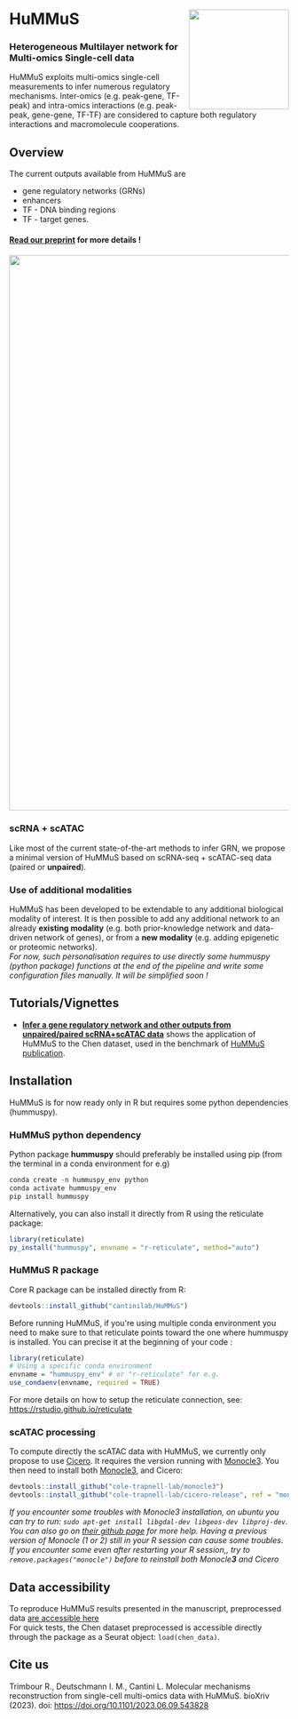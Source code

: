 # HuMMuS <img src="man/figures/hummus_logo.png" align="right" width="180"/>
### Heterogeneous Multilayer network for Multi-omics Single-cell data

HuMMuS exploits multi-omics single-cell measurements to infer numerous regulatory mechanisms.
Inter-omics (e.g. peak-gene, TF-peak) and intra-omics interactions (e.g. peak-peak, gene-gene, TF-TF) are considered to capture both regulatory interactions and macromolecule cooperations.

## Overview

The current outputs available from HuMMuS are

* gene regulatory networks (GRNs)
* enhancers
* TF - DNA binding regions
* TF - target genes.

#### [Read our preprint](https://www.biorxiv.org/content/10.1101/2023.06.09.543828v1) for more details !
<img src="man/figures/Fig_0001.jpg" align="center" width="1000"/>

### **scRNA + scATAC**
Like most of the current state-of-the-art methods to infer GRN, we propose a minimal version of HuMMuS based on scRNA-seq + scATAC-seq data (paired or **unpaired**).

### **Use of additional modalities**
HuMMuS has been developed to be extendable to any additional biological modality of interest.
It is then possible to add any additional network to an already **existing modality** (e.g. both prior-knowledge network and data-driven network of genes), or from a **new modality** (e.g. adding epigenetic or proteomic networks).
<br>_For now, such personalisation requires to use directly some hummuspy (python package) functions at the end of the pipeline and write some configuration files manually. It will be simplified soon !_

## Tutorials/Vignettes

* [**Infer a gene regulatory network and other outputs from unpaired/paired scRNA+scATAC data**](https://github.com/cantinilab/HuMMuS/blob/main/vignettes/chen_grn.md) shows the application of HuMMuS to the Chen dataset, used in the benchmark of [HuMMuS publication](https://www.biorxiv.org/content/10.1101/2023.06.09.543828v1).

## Installation
HuMMuS is for now ready only in R but requires some python dependencies (hummuspy).

### HuMMuS python dependency
Python package **hummuspy** should preferably be installed using pip (from the terminal in a conda environment for e.g)
```r
conda create -n hummuspy_env python
conda activate hummuspy_env
pip install hummuspy
```

Alternatively, you can also install it directly from R using the reticulate package:
```r
library(reticulate)
py_install("hummuspy", envname = "r-reticulate", method="auto")
```

### HuMMuS R package
Core R package can be installed directly from R:
```r
devtools::install_github("cantinilab/HuMMuS")
```

Before running HuMMuS, if you're using multiple conda environment you need to make sure to that reticulate points toward the one where hummuspy is installed. You can precise it at the beginning of your code :
```r
library(reticulate)
# Using a specific conda environment
envname = "hummuspy_env" # or "r-reticulate" for e.g.
use_condaenv(envname, required = TRUE)
```
For more details on how to setup the reticulate connection,
see: https://rstudio.github.io/reticulate

### scATAC processing
To compute directly the scATAC data with HuMMuS, we currently only propose to use [Cicero](https://cole-trapnell-lab.github.io/cicero-release/docs_m3/). It requires the version running with [Monocle3](https://cole-trapnell-lab.github.io/monocle3/).
You then need to install both [Monocle3](https://cole-trapnell-lab.github.io/monocle3/docs/installation/), and Cicero:

```r
devtools::install_github("cole-trapnell-lab/monocle3")
devtools::install_github("cole-trapnell-lab/cicero-release", ref = "monocle3")
```
*If you encounter some troubles with Monocle3 installation, on ubuntu you can try to run: `sudo apt-get install libgdal-dev libgeos-dev libproj-dev`. You can also go on [their github page](https://github.com/cole-trapnell-lab/monocle3/issues) for more help. Having a previous version of Monocle (1 or 2) still in your R session can cause some troubles. If you encounter some even after restarting your R session,, try to `remove.packages("monocle")` before to reinstall both Monocle**3** and Cicero*

## Data accessibility

To reproduce HuMMuS results presented in the manuscript, preprocessed data [are accessible here](https://figshare.com/projects/Molecular_mechanisms_reconstruction_from_single-cell_multi-omics_data_with_HuMMuS/168899)
<br> For quick tests, the Chen dataset preprocessed is accessible directly through the package as a Seurat object: `load(chen_data)`.

## Cite us
Trimbour R., Deutschmann I. M., Cantini L. Molecular mechanisms reconstruction from single-cell multi-omics data with HuMMuS. bioXriv (2023). doi: https://doi.org/10.1101/2023.06.09.543828
